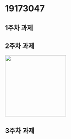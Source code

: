 # 19173047

## 1주차 과제

## 2주차 과제
   <img width="200" height="200" src="./png/2주차과제./png"> </img>
## 3주차 과제
